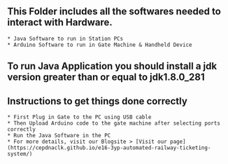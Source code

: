 ## This Folder includes all the softwares needed to interact with Hardware.
    * Java Software to run in Station PCs
    * Arduino Software to run in Gate Machine & Handheld Device

## To run Java Application you should install a jdk version greater than or equal to jdk1.8.0_281

## Instructions to get things done correctly
    * First Plug in Gate to the PC using USB cable
    * Then Upload Arduino code to the gate machine after selecting ports correctly
    * Run the Java Software in the PC
    * For more details, visit our Blogsite > [Visit our page](https://cepdnaclk.github.io/e16-3yp-automated-railway-ticketing-system/) 



